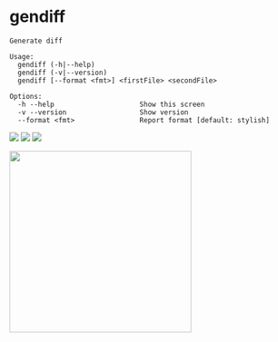 # gendiff

```
Generate diff

Usage:
  gendiff (-h|--help)
  gendiff (-v|--version)
  gendiff [--format <fmt>] <firstFile> <secondFile>
  
Options:
  -h --help                     Show this screen
  -v --version                  Show version
  --format <fmt>                Report format [default: stylish]
  ```

<a href="https://github.com/molych/php-project-lvl2/actions"><img src="https://github.com/molych/php-project-lvl2/workflows/PHP-CI/badge.svg" /></a>
<a href="https://codeclimate.com/github/molych/php-project-lvl2/maintainability"><img src="https://api.codeclimate.com/v1/badges/9f01e7c6942d28ea6234/maintainability" /></a>
<a href="https://codeclimate.com/github/molych/php-project-lvl2/test_coverage"><img src="https://api.codeclimate.com/v1/badges/9f01e7c6942d28ea6234/test_coverage" /></a><br>


<a href="https://asciinema.org/a/363626"><img src="https://asciinema.org/a/363626.png" width="320"/></a>
